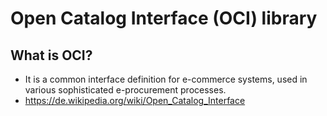 Open Catalog Interface (OCI) library
=============
## What is OCI?
* It is a common interface definition for e-commerce systems, used in various sophisticated e-procurement processes. 
* https://de.wikipedia.org/wiki/Open_Catalog_Interface

